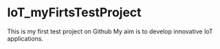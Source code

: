 # IoT_myFirtsTestProject
This is my first test project on Github
My aim is to develop innovative IoT applications.
